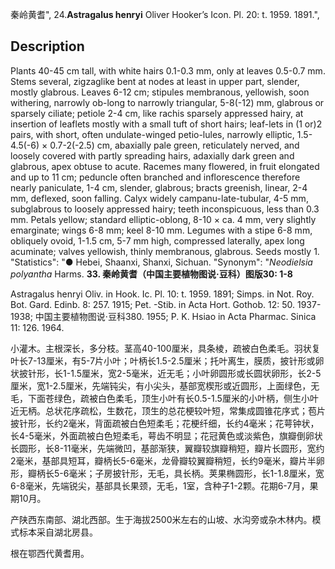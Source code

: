 秦岭黄耆",
24.**Astragalus henryi** Oliver Hooker’s Icon. Pl. 20: t. 1959. 1891.",

## Description
Plants 40-45 cm tall, with white hairs 0.1-0.3 mm, only at leaves 0.5-0.7 mm. Stems several, zigzaglike bent at nodes at least in upper part, slender, mostly glabrous. Leaves 6-12 cm; stipules membranous, yellowish, soon withering, narrowly ob-long to narrowly triangular, 5-8(-12) mm, glabrous or sparsely ciliate; petiole 2-4 cm, like rachis sparsely appressed hairy, at insertion of leaflets mostly with a small tuft of short hairs; leaf-lets in (1 or)2 pairs, with short, often undulate-winged petio-lules, narrowly elliptic, 1.5-4.5(-6) × 0.7-2(-2.5) cm, abaxially pale green, reticulately nerved, and loosely covered with partly spreading hairs, adaxially dark green and glabrous, apex obtuse to acute. Racemes many flowered, in fruit elongated and up to 11 cm; peduncle often branched and inflorescence therefore nearly paniculate, 1-4 cm, slender, glabrous; bracts greenish, linear, 2-4 mm, deflexed, soon falling. Calyx widely campanu-late-tubular, 4-5 mm, subglabrous to loosely appressed hairy; teeth inconspicuous, less than 0.3 mm. Petals yellow; standard elliptic-oblong, 8-10 × ca. 4 mm, very slightly emarginate; wings 6-8 mm; keel 8-10 mm. Legumes with a stipe 6-8 mm, obliquely ovoid, 1-1.5 cm, 5-7 mm high, compressed laterally, apex long acuminate; valves yellowish, thinly membranous, glabrous. Seeds mostly 1.
  "Statistics": "● Hebei, Shaanxi, Shanxi, Sichuan.
  "Synonym": "*Neodielsia polyantha* Harms.
**33. 秦岭黄耆（中国主要植物图说·豆科）图版30: 1-8**

Astragalus henryi Oliv. in Hook. Ic. Pl. 10: t. 1959. 1891; Simps. in Not. Roy. Bot. Gard. Edinb. 8: 257. 1915; Pet. -Stib. in Acta Hort. Gothob. 12: 50. 1937-1938; 中国主要植物图说·豆科380. 1955; P. K. Hsiao in Acta Pharmac. Sinica 11: 126. 1964.

小灌木。主根深长，多分枝。茎高40-100厘米，具条棱，疏被白色柔毛。羽状复叶长7-13厘米，有5-7片小叶；叶柄长1.5-2.5厘米；托叶离生，膜质，披针形或卵状披针形，长1-1.5厘米，宽2-5毫米，近无毛；小叶卵圆形或长圆状卵形，长2-5厘米，宽1-2.5厘米，先端钝尖，有小尖头，基部宽楔形或近圆形，上面绿色，无毛，下面苍绿色，疏被白色柔毛，顶生小叶有长0.5-1.5厘米的小叶柄，侧生小叶近无柄。总状花序疏松，生数花，顶生的总花梗较叶短，常集成圆锥花序式；苞片披针形，长约2毫米，背面疏被白色短柔毛；花梗纤细，长约4毫米；花萼钟状，长4-5毫米，外面疏被白色短柔毛，萼齿不明显；花冠黄色或淡紫色，旗瓣倒卵状长圆形，长8-11毫米，先端微凹，基部渐狭，翼瓣较旗瓣稍短，瓣片长圆形，宽约2毫米，基部具短耳，瓣柄长5-6毫米，龙骨瓣较翼瓣稍短，长约9毫米，瓣片半卵形，瓣柄长5-6毫米；子房披针形，无毛，具长柄。荚果椭圆形，长1-1.8厘米，宽6-8毫米，先端锐尖，基部具长果颈，无毛，1室，含种子1-2颗。花期6-7月，果期10月。

产陕西东南部、湖北西部。生于海拔2500米左右的山坡、水沟旁或杂木林内。模式标本采自湖北房县。

根在鄂西代黄耆用。
